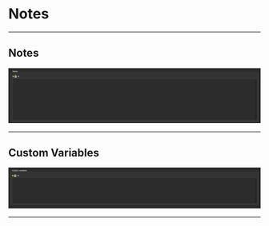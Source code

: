 # Notes

---

## Notes

![Image Notes](assets/notes_dark.png)

---

## Custom Variables

![Image Notes](assets/custom_variables_dark.png)

---
